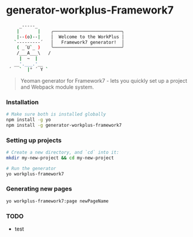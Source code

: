 # generator-workplus-Framework7

```bash
     _-----_     
    |       |    ╭──────────────────────────╮
    |--(o)--|    │  Welcome to the WorkPlus │
   `---------´   │   Framework7 generator!  │
    ( _´U`_ )    ╰──────────────────────────╯
    /___A___\   /
     |  ~  |     
   __'.___.'__   
 ´   `  |° ´ Y ` 
 ```
 
 > Yeoman generator for Framework7 - lets you quickly set up a project and Webpack module system.

 
### Installation

```bash
# Make sure both is installed globally
npm install -g yo
npm install -g generator-workplus-framework7
```

### Setting up projects

```bash
# Create a new directory, and `cd` into it:
mkdir my-new-project && cd my-new-project

# Run the generator
yo workplus-framework7
```

### Generating new pages

```bash
yo workplus-framework7:page newPageName
```

### TODO

* test
